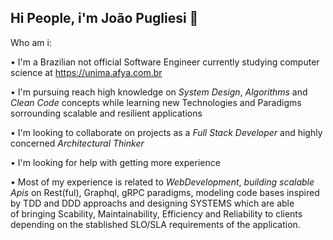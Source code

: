 ## Hi People, i'm João Pugliesi 👋

Who am i:

  • I'm a Brazilian not official Software Engineer currently studying computer science at https://unima.afya.com.br
  
  • I'm pursuing reach high knowledge on *System Design*, *Algorithms* and *Clean Code* concepts while learning new Technologies and Paradigms sorrounding scalable and 
  resilient applications
  
  • I'm looking to collaborate on projects as a *Full Stack Developer* and highly concerned *Architectural Thinker*
  
  • I'm looking for help with getting more experience
  
  • Most of my experience is related to *WebDevelopment*, *building scalable Apis* on Rest(ful), Graphql, gRPC paradigms, modeling code bases inspired by TDD and DDD approachs and designing SYSTEMS which are able   
    of bringing Scability, Maintainability, Efficiency and Reliability to clients depending on the stablished SLO/SLA requirements of the application.    


